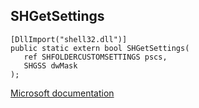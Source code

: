 ## SHGetSettings

```
[DllImport("shell32.dll")]
public static extern bool SHGetSettings(
   ref SHFOLDERCUSTOMSETTINGS pscs,
   SHGSS dwMask
);
```

[Microsoft documentation](https://docs.microsoft.com/en-us/windows/win32/api/shlobj_core/nf-shlobj_core-shgetsettings)
